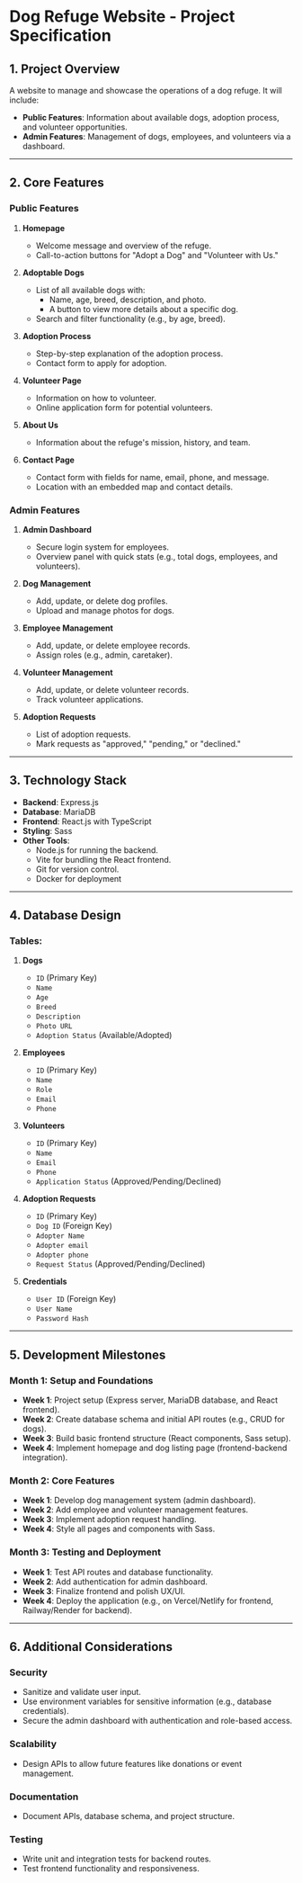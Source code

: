 # Dog Refuge Website - Project Specification

## 1. Project Overview
A website to manage and showcase the operations of a dog refuge. It will include:
- **Public Features**: Information about available dogs, adoption process, and volunteer opportunities.
- **Admin Features**: Management of dogs, employees, and volunteers via a dashboard.

---

## 2. Core Features

### Public Features
1. **Homepage**
   - Welcome message and overview of the refuge.
   - Call-to-action buttons for "Adopt a Dog" and "Volunteer with Us."

2. **Adoptable Dogs**
   - List of all available dogs with:
     - Name, age, breed, description, and photo.
     - A button to view more details about a specific dog.
   - Search and filter functionality (e.g., by age, breed).

3. **Adoption Process**
   - Step-by-step explanation of the adoption process.
   - Contact form to apply for adoption.

4. **Volunteer Page**
   - Information on how to volunteer.
   - Online application form for potential volunteers.

5. **About Us**
   - Information about the refuge's mission, history, and team.

6. **Contact Page**
   - Contact form with fields for name, email, phone, and message.
   - Location with an embedded map and contact details.

### Admin Features
1. **Admin Dashboard**
   - Secure login system for employees.
   - Overview panel with quick stats (e.g., total dogs, employees, and volunteers).

2. **Dog Management**
   - Add, update, or delete dog profiles.
   - Upload and manage photos for dogs.

3. **Employee Management**
   - Add, update, or delete employee records.
   - Assign roles (e.g., admin, caretaker).

4. **Volunteer Management**
   - Add, update, or delete volunteer records.
   - Track volunteer applications.

5. **Adoption Requests**
   - List of adoption requests.
   - Mark requests as "approved," "pending," or "declined."

---

## 3. Technology Stack
- **Backend**: Express.js
- **Database**: MariaDB
- **Frontend**: React.js with TypeScript
- **Styling**: Sass
- **Other Tools**:
  - Node.js for running the backend.
  - Vite for bundling the React frontend.
  - Git for version control.
  - Docker for deployment

---

## 4. Database Design

### Tables:

1. **Dogs**
   - `ID` (Primary Key)
   - `Name`
   - `Age`
   - `Breed`
   - `Description`
   - `Photo URL`
   - `Adoption Status` (Available/Adopted)

2. **Employees**
   - `ID` (Primary Key)
   - `Name`
   - `Role`
   - `Email`
   - `Phone`

3. **Volunteers**
   - `ID` (Primary Key)
   - `Name`
   - `Email`
   - `Phone`
   - `Application Status` (Approved/Pending/Declined)

4. **Adoption Requests**
   - `ID` (Primary Key)
   - `Dog ID` (Foreign Key)
   - `Adopter Name`
   - `Adopter email`
   - `Adopter phone`
   - `Request Status` (Approved/Pending/Declined)

5. **Credentials**
	- `User ID` (Foreign Key)
	- `User Name`
	- `Password Hash`

---

## 5. Development Milestones

### Month 1: Setup and Foundations
- **Week 1**: Project setup (Express server, MariaDB database, and React frontend).
- **Week 2**: Create database schema and initial API routes (e.g., CRUD for dogs).
- **Week 3**: Build basic frontend structure (React components, Sass setup).
- **Week 4**: Implement homepage and dog listing page (frontend-backend integration).

### Month 2: Core Features
- **Week 1**: Develop dog management system (admin dashboard).
- **Week 2**: Add employee and volunteer management features.
- **Week 3**: Implement adoption request handling.
- **Week 4**: Style all pages and components with Sass.

### Month 3: Testing and Deployment
- **Week 1**: Test API routes and database functionality.
- **Week 2**: Add authentication for admin dashboard.
- **Week 3**: Finalize frontend and polish UX/UI.
- **Week 4**: Deploy the application (e.g., on Vercel/Netlify for frontend, Railway/Render for backend).

---

## 6. Additional Considerations

### Security
- Sanitize and validate user input.
- Use environment variables for sensitive information (e.g., database credentials).
- Secure the admin dashboard with authentication and role-based access.

### Scalability
- Design APIs to allow future features like donations or event management.

### Documentation
- Document APIs, database schema, and project structure.

### Testing
- Write unit and integration tests for backend routes.
- Test frontend functionality and responsiveness.

